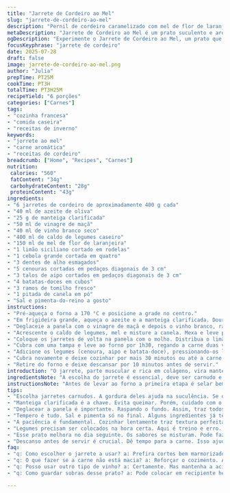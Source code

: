 ```yaml
---
title: "Jarrete de Cordeiro ao Mel"
slug: "jarrete-de-cordeiro-ao-mel"
description: "Pernil de cordeiro caramelizado com mel de flor de laranjeira, cozido lentamente com vinho branco seco, caldo de legumes e uma mistura de legumes rústicos. A carne fica macia e suculenta, com um toque cítrico de limão siciliano e um aroma suave de tomilho fresco. Essa versão usa menos vinagre e acrescenta um toque de canela na cocção, além do toque de manteiga clarificada para dourar os pedaços, intensificando o sabor final."
metaDescription: "Jarrete de Cordeiro ao Mel é um prato suculento e aromático, feito com carne macia e legumes rústicos. Ideal para um jantar especial."
ogDescription: "Experimente o Jarrete de Cordeiro ao Mel, um prato que combina sabores incríveis. Carne macia com um toque cítrico e doce. Acompanhe com legumes."
focusKeyphrase: "jarrete de cordeiro"
date: 2025-07-28
draft: false
image: jarrete-de-cordeiro-ao-mel.png
author: "Julia"
prepTime: PT25M
cookTime: PT3H
totalTime: PT3H25M
recipeYield: "6 porções"
categories: ["Carnes"]
tags:
- "cozinha francesa"
- "comida caseira"
- "receitas de inverno"
keywords:
- "jorrete ao mel"
- "carne aromática"
- "receitas de cordeiro"
breadcrumb: ["Home", "Recipes", "Carnes"]
nutrition: 
 calories: "560"
 fatContent: "34g"
 carbohydrateContent: "28g"
 proteinContent: "43g"
ingredients:
- "6 jarretes de cordeiro de aproximadamente 400 g cada"
- "40 ml de azeite de oliva"
- "25 g de manteiga clarificada"
- "50 ml de vinagre de maçã"
- "40 ml de vinho branco seco"
- "400 ml de caldo de legumes caseiro"
- "150 ml de mel de flor de laranjeira"
- "1 limão siciliano cortado em rodelas"
- "1 cebola grande cortada em quatro"
- "3 dentes de alho esmagados"
- "5 cenouras cortadas em pedaços diagonais de 3 cm"
- "3 talos de aipo cortados em pedaços diagonais de 3 cm"
- "4 batatas-doces em cubos"
- "3 ramos de tomilho fresco"
- "1 pitada de canela em pó"
- "Sal e pimenta-do-reino a gosto"
instructions:
- "Pré-aqueça o forno a 170 °C e posicione a grade no centro."
- "Em frigideira grande, aqueça o azeite e a manteiga clarificada. Doure os jarretes por todos os lados, temperados com sal e pimenta, até ficarem com crosta marrom. Reserve."
- "Deglaceie a panela com o vinagre de maçã e depois o vinho branco, raspando o fundo para soltar os resíduos. Deixe reduzir até cerca da metade."
- "Acrescente o caldo de legumes, mel e misture a canela. Mexa e leve para ferver lentamente. Ajuste o sal e a pimenta."
- "Coloque os jarretes de volta na panela com o molho. Distribua o limão, cebola, alho e tomilho ao redor."
- "Cubra com uma tampa e leve ao forno por 1h30, regando a carne duas vezes durante o cozimento."
- "Adicione os legumes (cenoura, aipo e batata-doce), pressionando-os levemente no líquido. Asse por mais 1h, descoberto para caramelizar levemente."
- "Cubra novamente e deixe cozinhar por mais 30 minutos ou até a carne se soltar facilmente do osso e os legumes ficarem macios."
- "Retire do forno e deixe descansar por 10 minutos antes de servir."
introduction: "O jarrete, parte muscular e rica em colágeno, vira manteiga na boca quando cozido lento. Não é enrolado, nem corrido. A ideia é paciência, calmaria. O mel aqui não é só doce qualquer, é mel de flor de laranjeira, que traz perfume e leveza. O toque ácido vem do vinagre de maçã — suave, não agride — e do limão siciliano, não laranja. Dá frescor e corta o doce do mel. Tem tanto aroma na panela que você se perde no cheiro. Mistura canela tímida, para aquecer, sem invadir. Cozinhar devagar entre vapor e forno, mexe, rega, repete. É comida que abraça, que dá conforto. Respeita o calendário do cozimento e a paciência, porque carne macia não tem pressa. No final, o líquido vira calda aveludada, puxadinha para untar a colher. Acompanhado pela raiz doce da batata-doce e crocância puxada da cenoura e aipo. Essência antiga de panela de ferro, que traduz a simplicidade do bom sabor. Um prato sem frescura, feito para aquecer alma e barriga junto."
ingredientsNote: "A escolha do jarrete é essencial, deve ser carnudo e com boa presença de gordura para não ressecar. A manteiga clarificada substitui a tradicional para evitar que queime rápido, mantendo a dorure. O vinagre de maçã casa melhor no paladar brasileiro, mais suave que o xerez. O mel de flor de laranjeira substitui o mel de sarraceno, trazendo aroma cítrico, mas sem perder a doçura forte que ajuda na caramelização. A adição da canela vai dar um fundo quente e quase imperceptível, que conversa com a laranja e o limão siciliano substituindo a tradicional laranja. O caldo é de legumes para manter leveza e agradar mais paladares. Os legumes escolhidos combinam diversidade de textura e cor: cenoura, aipo e batata-doce ampliam a paleta de sabores, visual e nutrientes. O tomilho é frescor aromático que não pesa na receita. É prudente ajustar o sal no final para não passar do ponto, já que alguns itens já trazem sabor."
instructionsNote: "Antes de levar ao forno a primeira etapa é selar bem os jarretes, condição sine qua non para manter suculência e sabor. Deglacear a panela evita perder as partículas saborosas grudadas no fundo e ajuda a incorporar sabores do vinagre e vinho, que vão suavizar a carne. A redução do líquido é importante para obter um molho mais concentrado. A cocção lenta e com tampa no começo mantém calor e umidade, depois destampar para ganhar cor e caramelização, um jogo de tempos e temperaturas para equilibrar sabor e textura. As adições de legumes são graduais: legumes duros primeiro para não passar do ponto, depois os mais delicados. Regar a carne durante o cozimento distribui sabor e mantém maciez. O descanso pós-forno permite que fibras se acomodem, garantindo carne desmanchando. Um prato que exige atenção e paciência, mas que recompensa cada etapa cumprida."
tips:
- "Escolha jarretes carnudos. A gordura deles ajuda na suculência. Se o jarrete não for bom, resultado na mesa não é bom. Tem que dorar bem. Isso realça o sabor."
- "Manteiga clarificada é a chave. Evita queimar. Porém, cuidado com o fogo. Use temperatura média, para não fritar. Sela a carne e traz crocância."
- "Deglacear a panela é importante. Raspando o fundo. Assim, traz todos os sabores para o molho. Use vinagre, depois o vinho. Reduza e incorpore os sabores."
- "Tempero é tudo. Sal e pimenta só no final. Alguns ingredientes já têm sabor forte. Ajustar no final dá melhor controle e evita que comida fique salgada."
- "A paciência é fundamental. Cozinhar lentamente traz textura perfeita. Não tenha pressa. Rega a carne durante o cozimento e depois destapa para caramelizar."
- "Legumes precisam ser colocados na hora certa. Aqui é treino e erro. Primeiro os mais duros, depois os moles. Isso garante que tudo cozinhe bem, sem desmanchar."
- "Esse prato melhora no dia seguinte. Os sabores se misturam. Pode fazer e deixar marinando na geladeira. Resultado final vale a espera. Requinte caseiro."
- "Descanso antes de servir é crucial. Dê tempo para a carne. Isso ajuda fibras se acomodarem. Assim ela fica mais macia. Garantindo um resultado excelente."
faq:
- "q: Como escolher o jarrete a usar? a: Prefira cortes bem marmorizados. Marcação de gordura é essencial. Não compre jarrete seco. Fica sem sabor."
- "q: O que fazer se a carne não está macia? a: Reforçar o cozimento. Às vezes é questão de tempo. Controle a temperatura. Mantém tudo úmido."
- "q: Posso usar outro tipo de vinho? a: Certamente. Mas mantenha a acidez. Vinhos brancos suaves funcionam. Mesmo se diferente, adapte a receita."
- "q: Como guardar sobras desse prato? a: Pode colocar em recipiente hermético. Frigorífico até três dias. Também é bom congelar, conservando sabor."

---
```

